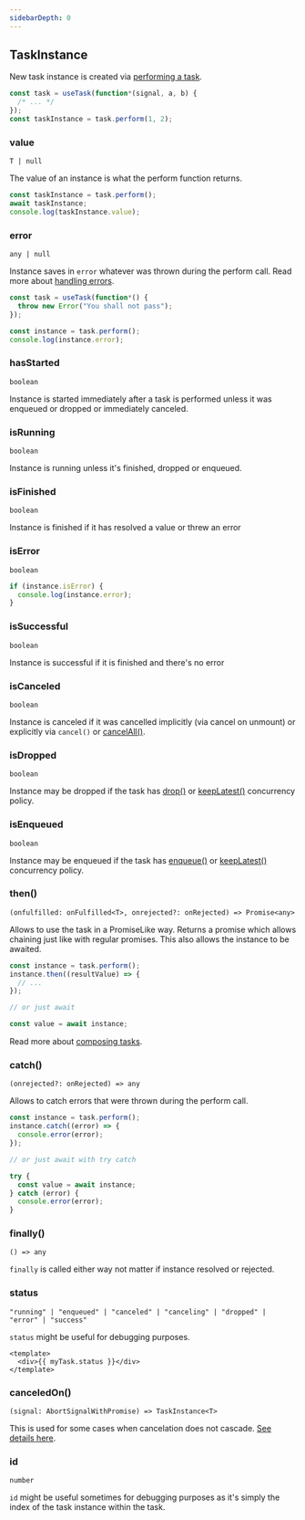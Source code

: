 ```yaml
---
sidebarDepth: 0
---
```

<script setup>
import ApiHeader from '../../.vitepress/components/ApiHeader.vue';
</script>

## TaskInstance

New task instance is created via [performing a task](/api-overview/use-task/#perform).

```ts
const task = useTask(function*(signal, a, b) {
  /* ... */
});
const taskInstance = task.perform(1, 2);
```

<ApiHeader>

### value

`T | null`

</ApiHeader>

The value of an instance is what the perform function returns.

```ts
const taskInstance = task.perform();
await taskInstance;
console.log(taskInstance.value);
```

<ApiHeader>

### error

`any | null`

</ApiHeader>

Instance saves in `error` whatever was thrown during the perform call. Read more about [handling errors](/handling-errors/).

```ts
const task = useTask(function*() {
  throw new Error("You shall not pass");
});

const instance = task.perform();
console.log(instance.error);
```

<ApiHeader>

### hasStarted

`boolean`

</ApiHeader>

Instance is started immediately after a task is performed unless it was enqueued or dropped or immediately canceled.

<ApiHeader>

### isRunning

`boolean`

</ApiHeader>

Instance is running unless it's finished, dropped or enqueued.

<ApiHeader>

### isFinished

`boolean`

</ApiHeader>

Instance is finished if it has resolved a value or threw an error

<ApiHeader>

### isError

`boolean`

</ApiHeader>

```ts
if (instance.isError) {
  console.log(instance.error);
}
```

<ApiHeader>

### isSuccessful

`boolean`

</ApiHeader>

Instance is successful if it is finished and there's no error

<ApiHeader>

### isCanceled

`boolean`

</ApiHeader>

Instance is canceled if it was cancelled implicitly (via cancel on unmount) or explicitly via `cancel()` or [cancelAll()](/api-overview/use-task/#cancelall-void).

<ApiHeader>

### isDropped

`boolean`

</ApiHeader>

Instance may be dropped if the task has [drop()](/managing-concurrency/#drop) or [keepLatest()](/managing-concurrency/#keeplatest) concurrency policy.

<ApiHeader>

### isEnqueued

`boolean`

</ApiHeader>

Instance may be enqueued if the task has [enqueue()](/managing-concurrency/#enqueue) or [keepLatest()](/managing-concurrency/#keeplatest) concurrency policy.

<ApiHeader>

### then()

`(onfulfilled: onFulfilled<T>, onrejected?: onRejected) => Promise<any>`

</ApiHeader>

Allows to use the task in a PromiseLike way. Returns a promise which allows chaining just like with regular promises. This also allows the instance to be awaited.

```ts
const instance = task.perform();
instance.then((resultValue) => {
  // ...
});

// or just await

const value = await instance;
```

Read more about [composing tasks](/composing-tasks/).

<ApiHeader>

### catch()

`(onrejected?: onRejected) => any`

</ApiHeader>

Allows to catch errors that were thrown during the perform call.

```ts
const instance = task.perform();
instance.catch((error) => {
  console.error(error);
});

// or just await with try catch

try {
  const value = await instance;
} catch (error) {
  console.error(error);
}
```

<ApiHeader>

### finally()

`() => any`

</ApiHeader>

`finally` is called either way not matter if instance resolved or rejected.

<ApiHeader>

### status

`"running" | "enqueued" | "canceled" | "canceling" | "dropped" | "error" | "success"`

</ApiHeader>

`status` might be useful for debugging purposes.

```vue
<template>
  <div>{{ myTask.status }}</div>
</template>
```

<ApiHeader>

### canceledOn()

`(signal: AbortSignalWithPromise) => TaskInstance<T>`

</ApiHeader>

This is used for some cases when cancelation does not cascade. [See details here](/cancellation/#cancelation-cascade).

<ApiHeader>

### id

`number`

</ApiHeader>

`id` might be useful sometimes for debugging purposes as it's simply the index of the task instance within the task.
